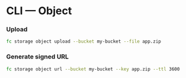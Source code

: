 # CLI — Object

### Upload
```bash
fc storage object upload --bucket my-bucket --file app.zip
```
### Generate signed URL

```bash
fc storage object url --bucket my-bucket --key app.zip --ttl 3600
```
